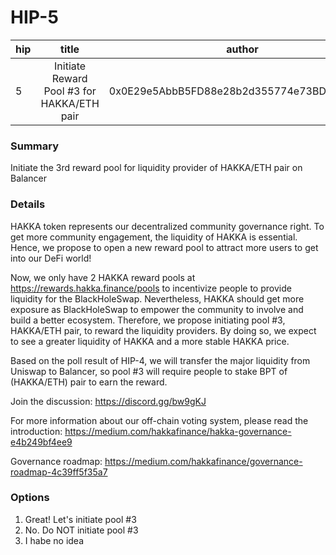 # HIP-5

| hip | title | author | created | duration |
|----------|:----------:|:----------:|:----------:|:----------:|
| 5 | Initiate Reward Pool #3 for HAKKA/ETH pair | 0x0E29e5AbbB5FD88e28b2d355774e73BD47dE3bcd | 2020-09-07 | 1 |

### Summary
Initiate the 3rd reward pool for liquidity provider of HAKKA/ETH pair on Balancer

### Details

HAKKA token represents our decentralized community governance right. To get more community engagement, the liquidity of HAKKA is essential. Hence, we propose to open a new reward pool to attract more users to get into our DeFi world!


Now, we only have 2 HAKKA reward pools at https://rewards.hakka.finance/pools to incentivize people to provide liquidity for the BlackHoleSwap. Nevertheless, HAKKA should get more exposure as BlackHoleSwap to empower the community to involve and build a better ecosystem. Therefore, we propose initiating pool #3, HAKKA/ETH pair, to reward the liquidity providers. By doing so, we expect to see a greater liquidity of HAKKA and a more stable HAKKA price.

Based on the poll result of HIP-4, we will transfer the major liquidity from Uniswap to Balancer, so pool #3 will require people to stake BPT of (HAKKA/ETH) pair to earn the reward.


Join the discussion: 
https://discord.gg/bw9gKJ

For more information about our off-chain voting system, please read the introduction:
https://medium.com/hakkafinance/hakka-governance-e4b249bf4ee9

Governance roadmap:
https://medium.com/hakkafinance/governance-roadmap-4c39ff5f35a7

### Options
1. Great! Let's initiate pool #3
2. No. Do NOT initiate pool #3
3. I habe no idea
